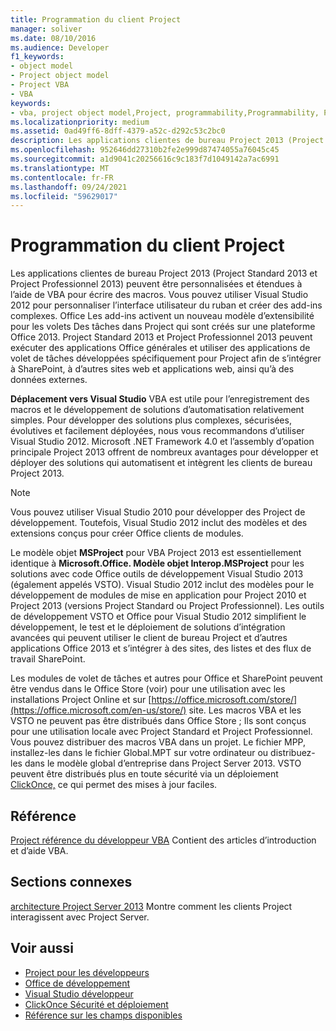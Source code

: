 ```yaml
---
title: Programmation du client Project
manager: soliver
ms.date: 08/10/2016
ms.audience: Developer
f1_keywords:
- object model
- Project object model
- Project VBA
- VBA
keywords:
- vba, project object model,Project, programmability,Programmability, Project VBA,Visual Basic pour Applications, Project object model,VBA, object model,VBA,Visual Basic pour Applications
ms.localizationpriority: medium
ms.assetid: 0ad49ff6-8dff-4379-a52c-d292c53c2bc0
description: Les applications clientes de bureau Project 2013 (Project Standard 2013 et Project Professionnel 2013) peuvent être personnalisées et étendues à l’aide de VBA pour écrire des macros. Vous pouvez utiliser Visual Studio 2012 pour personnaliser l’interface utilisateur du ruban et créer des add-ins complexes. Office Les add-ins activent un nouveau modèle d’extensibilité pour les volets Des tâches dans Project qui sont créés sur une plateforme Office 2013. Project Standard 2013 et Project Professionnel 2013 peuvent exécuter des applications Office générales et utiliser des applications de volet de tâches développées spécifiquement pour Project afin de s’intégrer à SharePoint, à d’autres sites web et applications web, ainsi qu’à des données externes.
ms.openlocfilehash: 952646dd27310b2fe2e999d87474055a76045c45
ms.sourcegitcommit: a1d9041c20256616c9c183f7d1049142a7ac6991
ms.translationtype: MT
ms.contentlocale: fr-FR
ms.lasthandoff: 09/24/2021
ms.locfileid: "59629017"
---
```

# <a name="project-client-programming"></a>Programmation du client Project

Les applications clientes de bureau Project 2013 (Project Standard 2013 et Project Professionnel 2013) peuvent être personnalisées et étendues à l’aide de VBA pour écrire des macros. Vous pouvez utiliser Visual Studio 2012 pour personnaliser l’interface utilisateur du ruban et créer des add-ins complexes. Office Les add-ins activent un nouveau modèle d’extensibilité pour les volets Des tâches dans Project qui sont créés sur une plateforme Office 2013. Project Standard 2013 et Project Professionnel 2013 peuvent exécuter des applications Office générales et utiliser des applications de volet de tâches développées spécifiquement pour Project afin de s’intégrer à SharePoint, à d’autres sites web et applications web, ainsi qu’à des données externes.
  
 **Déplacement vers Visual Studio** VBA est utile pour l’enregistrement des macros et le développement de solutions d’automatisation relativement simples. Pour développer des solutions plus complexes, sécurisées, évolutives et facilement déployées, nous vous recommandons d’utiliser Visual Studio 2012. Microsoft .NET Framework 4.0 et l’assembly d’opation principale Project 2013 offrent de nombreux avantages pour développer et déployer des solutions qui automatisent et intègrent les clients de bureau Project 2013. 
  
> [!NOTE]
> Vous pouvez utiliser Visual Studio 2010 pour développer des Project de développement. Toutefois, Visual Studio 2012 inclut des modèles et des extensions conçus pour créer Office clients de modules. 
  
Le modèle objet **MSProject** pour VBA Project 2013 est essentiellement identique à **Microsoft.Office. Modèle objet Interop.MSProject** pour les solutions avec code Office outils de développement Visual Studio 2013 (également appelés VSTO). Visual Studio 2012 inclut des modèles pour le développement de modules de mise en application pour Project 2010 et Project 2013 (versions Project Standard ou Project Professionnel). Les outils de développement VSTO et Office pour Visual Studio 2012 simplifient le développement, le test et le déploiement de solutions d’intégration avancées qui peuvent utiliser le client de bureau Project et d’autres applications Office 2013 et s’intégrer à des sites, des listes et des flux de travail SharePoint. 
  
Les modules de volet de tâches et autres pour Office et SharePoint peuvent être vendus dans le Office Store (voir) pour une utilisation avec les installations Project Online et sur [https://office.microsoft.com/store/](https://office.microsoft.com/en-us/store/) site. Les macros VBA et les VSTO ne peuvent pas être distribués dans Office Store ; Ils sont conçus pour une utilisation locale avec Project Standard et Project Professionnel. Vous pouvez distribuer des macros VBA dans un projet. Le fichier MPP, installez-les dans le fichier Global.MPT sur votre ordinateur ou distribuez-les dans le modèle global d’entreprise dans Project Server 2013. VSTO peuvent être distribués plus en toute sécurité via un déploiement [ClickOnce,](https://msdn.microsoft.com/library/t71a733d.aspx) ce qui permet des mises à jour faciles. 
  
## <a name="reference"></a>Référence

[Project référence du développeur VBA](https://msdn.microsoft.com/library/ee861523%28office.15%29.aspx) Contient des articles d’introduction et d’aide VBA. 
  
## <a name="related-sections"></a>Sections connexes

[architecture Project Server 2013](project-server-2013-architecture.md) Montre comment les clients Project interagissent avec Project Server. 
  
## <a name="see-also"></a>Voir aussi

- [Project pour les développeurs](https://msdn.microsoft.com/office/aa905469)
- [Office de développement](https://dev.office.com)
- [Visual Studio développeur](https://msdn.microsoft.com/vstudio/aa718325.aspx)
- [ClickOnce Sécurité et déploiement](https://msdn.microsoft.com/library/t71a733d.aspx)
- [Référence sur les champs disponibles](https://support.office.com/en-us/article/available-fields-reference-615a4563-1cc3-40f4-b66f-1b17e793a460)

